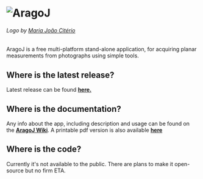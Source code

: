 # ![AragoJ](https://github.com/franciscoaleixo/AragoJ/blob/master/wiki/title_main_r.png)
###### Logo by [Maria João Citério](https://www.behance.net/mariajoaoct)


AragoJ is a free multi-platform stand-alone application, for acquiring planar measurements from photographs using simple tools.


## Where is the latest release?
Latest release can be found **[here.](../../releases/latest)**

## Where is the documentation?
Any info about the app, including description and usage can be found on the **[AragoJ Wiki](../../wiki)**.
A printable pdf version is also available **[here](https://github.com/franciscoaleixo/AragoJ/blob/master/wiki/AragoJ_0_4.pdf)**

## Where is the code?
Currently it's not available to the public. There are plans to make it open-source but no firm ETA.



